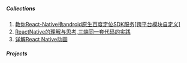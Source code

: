 ##### Collections

1. [教你React-Native撸android原生百度定位SDK服务[跨平台模块自定义]](http://www.jianshu.com/p/670bbad853f6)
2. [ReactNative的理解与思考,三端同一套代码的实践](http://www.jianshu.com/p/1144469bf81f)
3. [详解React Native动画 ](https://github.com/dwqs/blog/issues/41)
##### Projects

